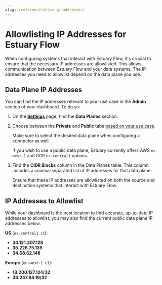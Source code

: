 ```yaml
---
slug: /reference/allow-ip-addresses/
---
```


# Allowlisting IP Addresses for Estuary Flow

When configuring systems that interact with Estuary Flow, it's crucial to ensure that the necessary IP addresses are
allowlisted. This allows communication between Estuary Flow and your data systems.
The IP addresses you need to allowlist depend on the data plane you use.

## Data Plane IP Addresses

You can find the IP addresses relevant to your use case in the **Admin** section of your dashboard. To do so:

1. On the **[Settings](https://dashboard.estuary.dev/admin/settings)** page, find the **Data Planes** section.

2. Choose between the **Private** and **Public** tabs [based on your use case](../getting-started/deployment-options.md).

   Make sure to select the desired data plane when configuring a connector as well.

   If you wish to use a public data plane, Estuary currently offers AWS `eu-west-1` and GCP `us-central1` options.

3. Find the **CIDR Blocks** column in the Data Planes table. This column includes a comma-separated list of IP addresses for that data plane.

   Ensure that these IP addresses are allowlisted on both the source and destination systems that interact with Estuary Flow.

## IP Addresses to Allowlist

While your dashboard is the best location to find accurate, up-to-date IP addresses to allowlist, you may also find the current public data plane IP addresses below.

**US** (`us-central1 c1`):

- **34.121.207.128**
- **35.226.75.135**
- **34.68.62.148**

**Europe** (`eu-west-1 c1`):

- **18.200.127.124/32**
- **34.247.94.19/32**
